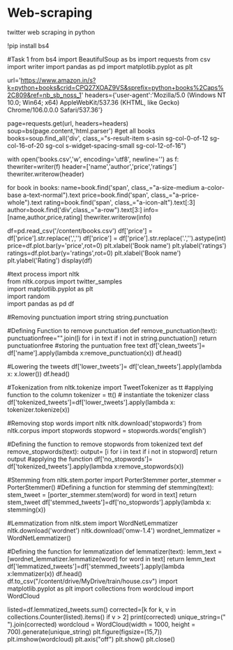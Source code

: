 # Web-scraping
twitter web scraping in python

!pip install bs4

#Task 1
from bs4 import BeautifulSoup as bs
import requests 
from csv import writer
import pandas as pd
import matplotlib.pyplot as plt 

url='https://www.amazon.in/s?k=python+books&crid=CPQ27XOAZ9VS&sprefix=python+books%2Caps%2C809&ref=nb_sb_noss_1'
headers={'user-agent':'Mozilla/5.0 (Windows NT 10.0; Win64; x64) AppleWebKit/537.36 (KHTML, like Gecko) Chrome/106.0.0.0 Safari/537.36'}

page=requests.get(url, headers=headers)
soup=bs(page.content,'html.parser')
#get all books
books=soup.find_all('div', class_="s-result-item s-asin sg-col-0-of-12 sg-col-16-of-20 sg-col s-widget-spacing-small sg-col-12-of-16")

with open('books.csv','w', encoding='utf8', newline='') as f:
  thewriter=writer(f)
  header=['name','author','price','ratings']
  thewriter.writerow(header)

  for book in books:
    name=book.find('span', class_="a-size-medium a-color-base a-text-normal").text
    price=book.find('span', class_="a-price-whole").text
    rating=book.find('span', class_="a-icon-alt").text[:3]
    author=book.find('div',class_="a-row").text[3:]
    info=[name,author,price,rating]
    thewriter.writerow(info)

df=pd.read_csv('/content/books.csv')
df['price'] = df['price'].str.replace(',','')
df['price'] = df['price'].str.replace('.','').astype(int)
price=df.plot.bar(y='price',rot=0)
plt.xlabel('Book name')
plt.ylabel('ratings')
ratings=df.plot.bar(y='ratings',rot=0)
plt.xlabel('Book name')
plt.ylabel('Rating')
display(df)

#text process
import nltk                             
from nltk.corpus import twitter_samples   
import matplotlib.pyplot as plt           
import random  
import pandas as pd
df

#Removing punctuation
import string
string.punctuation

#Defining Function to remove punctuation
def remove_punctuation(text):
    punctuationfree="".join([i for i in text if i not in string.punctuation])
    return punctuationfree
#storing the puntuation free text
df['clean_tweets']= df['name'].apply(lambda x:remove_punctuation(x))
df.head()

#Lowering the tweets
df['lower_tweets']= df['clean_tweets'].apply(lambda x: x.lower())
df.head()

#Tokenization
from nltk.tokenize import TweetTokenizer as tt
#applying function to the column
tokenizer = tt()      # instantiate the tokenizer class
df['tokenized_tweets']=df['lower_tweets'].apply(lambda x: tokenizer.tokenize(x))

#Removing stop words
import nltk
nltk.download('stopwords')
from nltk.corpus import stopwords
stopword = stopwords.words('english')

#Defining the function to remove stopwords from tokenized text
def remove_stopwords(text):
    output= [i for i in text if i not in stopword]
    return output
#applying the function
df['no_stopwords']= df['tokenized_tweets'].apply(lambda x:remove_stopwords(x))

#Stemming 
from nltk.stem.porter import PorterStemmer
porter_stemmer = PorterStemmer()
#Defining a function for stemming
def stemming(text):
    stem_tweet = [porter_stemmer.stem(word) for word in text]
    return stem_tweet
df['stemmed_tweets']=df['no_stopwords'].apply(lambda x: stemming(x))

#Lemmatization
from nltk.stem import WordNetLemmatizer
nltk.download('wordnet')
nltk.download('omw-1.4')
wordnet_lemmatizer = WordNetLemmatizer()

#Defining the function for lemmatization
def lemmatizer(text):
    lemm_text = [wordnet_lemmatizer.lemmatize(word) for word in text]
    return lemm_text
df['lemmatized_tweets']=df['stemmed_tweets'].apply(lambda x:lemmatizer(x))
df.head()
df.to_csv("/content/drive/MyDrive/train/house.csv")
import matplotlib.pyplot as plt
import collections
from wordcloud import WordCloud

listed=df.lemmatized_tweets.sum()
corrected=[k for k, v in collections.Counter(listed).items() if v > 2]
print(corrected)
unique_string=(" ").join(corrected)
wordcloud = WordCloud(width = 1000, height = 700).generate(unique_string)
plt.figure(figsize=(15,7))
plt.imshow(wordcloud)
plt.axis("off")
plt.show()
plt.close()
